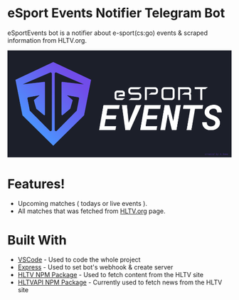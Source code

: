# eSport Events Notifier Telegram Bot

eSportEvents bot is a notifier about e-sport(cs:go) events & scraped information from HLTV.org.

![GitHub Logo](./assets/header.png)

# Features!

  - Upcoming matches ( todays or live events ).
  - All matches that was fetched from [HLTV.org](https://www.hltv.org/matches) page.

# Built With
* [VSCode](https://code.visualstudio.com/) - Used to code the whole project
* [Express](https://www.npmjs.com/package/express) - Used to set bot's webhook & create server
* [HLTV NPM Package](https://www.npmjs.com/package/hltv) - Used to fetch content from the HLTV site
* [HLTVAPI NPM Package](https://www.npmjs.com/package/hltv-api) - Currently used to fetch news from the HLTV site